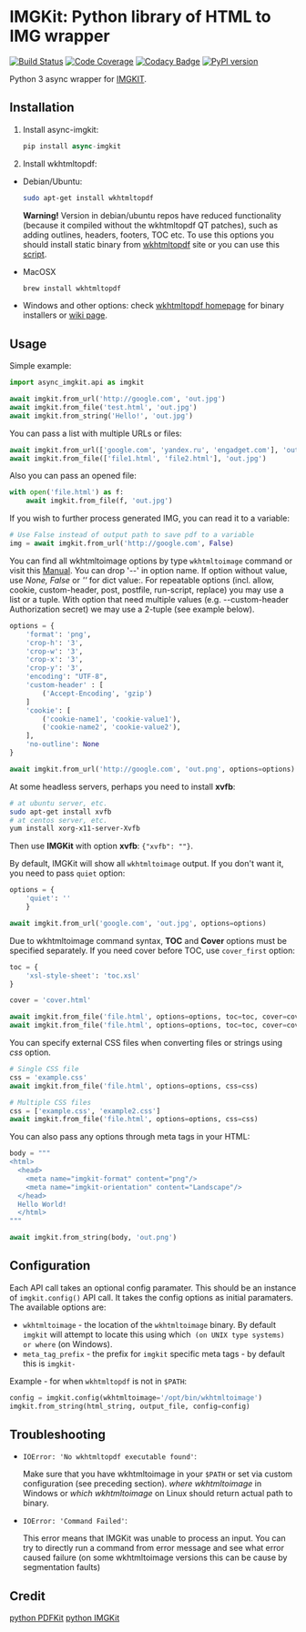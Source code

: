 # IMGKit: Python library of HTML to IMG wrapper

[![Build Status](https://travis-ci.org/jarrekk/imgkit.svg?branch=master)](https://travis-ci.org/jarrekk/imgkit)
[![Code Coverage](https://codecov.io/github/jarrekk/imgkit/branch/master/graph/badge.svg)](https://codecov.io/github/jarrekk/imgkit/)
[![Codacy Badge](https://api.codacy.com/project/badge/Grade/aa1f67f04ff24bb080b7f8c8a9b7b8b1)](https://www.codacy.com/app/jarrekk/imgkit?utm_source=github.com&amp;utm_medium=referral&amp;utm_content=jarrekk/imgkit&amp;utm_campaign=Badge_Grade)
[![PyPI version](https://badge.fury.io/py/imgkit.svg)](https://badge.fury.io/py/imgkit)


Python 3 async wrapper for [IMGKIT](https://github.com/jarrekk/imgkit).

## Installation

1. Install async-imgkit:

    ``` python
    pip install async-imgkit
    ```

2. Install wkhtmltopdf:

  * Debian/Ubuntu:

    ``` bash
    sudo apt-get install wkhtmltopdf
    ```

    **Warning!** Version in debian/ubuntu repos have reduced functionality (because it compiled without the wkhtmltopdf QT patches), such as adding outlines, headers, footers, TOC etc. To use this options you should install static binary from [wkhtmltopdf](http://wkhtmltopdf.org/) site or you can use this [script](https://github.com/jarrekk/imgkit/blob/master/travis/init.sh).

  * MacOSX

    ``` bash
    brew install wkhtmltopdf
    ```

  * Windows and other options: check [wkhtmltopdf homepage](http://wkhtmltopdf.org/) for binary installers or [wiki page](https://github.com/pdfkit/pdfkit/wiki/Installing-WKHTMLTOPDF).

## Usage

Simple example:

``` python
import async_imgkit.api as imgkit

await imgkit.from_url('http://google.com', 'out.jpg')
await imgkit.from_file('test.html', 'out.jpg')
await imgkit.from_string('Hello!', 'out.jpg')
```

You can pass a list with multiple URLs or files:

``` python
await imgkit.from_url(['google.com', 'yandex.ru', 'engadget.com'], 'out.jpg')
await imgkit.from_file(['file1.html', 'file2.html'], 'out.jpg')
```

Also you can pass an opened file:

``` python
with open('file.html') as f:
    await imgkit.from_file(f, 'out.jpg')
```

If you wish to further process generated IMG, you can read it to a variable:

``` python
# Use False instead of output path to save pdf to a variable
img = await imgkit.from_url('http://google.com', False)
```

You can find all wkhtmltoimage options by type `wkhtmltoimage` command or visit this [Manual](http://madalgo.au.dk/~jakobt/wkhtmltoxdoc/wkhtmltoimage_0.10.0_rc2-doc.html). You can drop '--' in option name. If option without value, use *None, False* or *''* for dict value:. For repeatable options (incl. allow, cookie, custom-header, post, postfile, run-script, replace) you may use a list or a tuple. With option that need multiple values (e.g. --custom-header Authorization secret) we may use a 2-tuple (see example below).

``` python
options = {
    'format': 'png',
    'crop-h': '3',
    'crop-w': '3',
    'crop-x': '3',
    'crop-y': '3',
    'encoding': "UTF-8",
    'custom-header' : [
        ('Accept-Encoding', 'gzip')
    ]
    'cookie': [
        ('cookie-name1', 'cookie-value1'),
        ('cookie-name2', 'cookie-value2'),
    ],
    'no-outline': None
}

await imgkit.from_url('http://google.com', 'out.png', options=options)
```

At some headless servers, perhaps you need to install **xvfb**:

``` bash
# at ubuntu server, etc.
sudo apt-get install xvfb
# at centos server, etc.
yum install xorg-x11-server-Xvfb
```

Then use **IMGKit** with option **xvfb**: `{"xvfb": ""}`.

By default, IMGKit will show all `wkhtmltoimage` output. If you don't want it, you need to pass `quiet` option:


``` python
options = {
    'quiet': ''
    }

await imgkit.from_url('google.com', 'out.jpg', options=options)
```

Due to wkhtmltoimage command syntax, **TOC** and **Cover** options must be specified separately. If you need cover before TOC, use `cover_first` option:

``` python
toc = {
    'xsl-style-sheet': 'toc.xsl'
}

cover = 'cover.html'

await imgkit.from_file('file.html', options=options, toc=toc, cover=cover)
await imgkit.from_file('file.html', options=options, toc=toc, cover=cover, cover_first=True)
```

You can specify external CSS files when converting files or strings using *css* option.

``` python
# Single CSS file
css = 'example.css'
await imgkit.from_file('file.html', options=options, css=css)

# Multiple CSS files
css = ['example.css', 'example2.css']
await imgkit.from_file('file.html', options=options, css=css)
```

You can also pass any options through meta tags in your HTML:


``` python
body = """
<html>
  <head>
    <meta name="imgkit-format" content="png"/>
    <meta name="imgkit-orientation" content="Landscape"/>
  </head>
  Hello World!
  </html>
"""

await imgkit.from_string(body, 'out.png')
```

## Configuration

Each API call takes an optional config paramater. This should be an instance of `imgkit.config()` API call. It takes the config options as initial paramaters. The available options are:

* `wkhtmltoimage` - the location of the `wkhtmltoimage` binary. By default `imgkit` will attempt to locate this using which` (on UNIX type systems) or where` (on Windows).
* `meta_tag_prefix` - the prefix for `imgkit` specific meta tags - by default this is `imgkit-`

Example - for when `wkhtmltopdf` is not in `$PATH`:

``` python
config = imgkit.config(wkhtmltoimage='/opt/bin/wkhtmltoimage')
imgkit.from_string(html_string, output_file, config=config)
```


## Troubleshooting

* `IOError: 'No wkhtmltopdf executable found'`:

  Make sure that you have wkhtmltoimage in your `$PATH` or set via custom configuration (see preceding section). *where wkhtmltoimage* in Windows or *which wkhtmltoimage* on Linux should return actual path to binary.

* `IOError: 'Command Failed'`:

  This error means that IMGKit was unable to process an input. You can try to directly run a command from error message and see what error caused failure (on some wkhtmltoimage versions this can be cause by segmentation faults)

## Credit

[python PDFKit](https://github.com/JazzCore/python-pdfkit)
[python IMGKit](https://github.com/jarrekk/imgkit)
